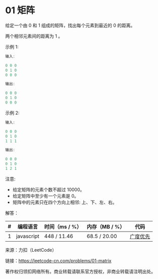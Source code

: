 # 01 矩阵

给定一个由 0 和 1 组成的矩阵，找出每个元素到最近的 0 的距离。

两个相邻元素间的距离为 1 。

示例 1:

``` javascript
输入:

0 0 0
0 1 0
0 0 0

输出:

0 0 0
0 1 0
0 0 0
```

示例 2:

``` javascript
输入:

0 0 0
0 1 0
1 1 1

输出:

0 0 0
0 1 0
1 2 1
```

注意:

- 给定矩阵的元素个数不超过 10000。
- 给定矩阵中至少有一个元素是 0。
- 矩阵中的元素只在四个方向上相邻: 上、下、左、右。

解答：

**#**|**编程语言**|**时间（ms / %）**|**内存（MB / %）**|**代码**
--|--|--|--|--
1|javascript|448 / 11.46|68.5 / 20.00|[广度优先](./javascript/ac_v1.js)

来源：力扣（LeetCode）

链接：https://leetcode-cn.com/problems/01-matrix

著作权归领扣网络所有。商业转载请联系官方授权，非商业转载请注明出处。
